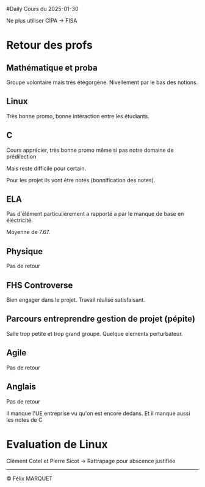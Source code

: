 #Daily 
Cours du 2025-01-30

Ne plus utiliser CIPA -> FISA

# Retour des profs
## Mathématique et proba
Groupe volontaire mais très étégorgène.
Nivellement par le bas des notions.

## Linux
Très bonne promo, bonne intéraction entre les étudiants.

## C
Cours apprécier, très bonne promo même si pas notre domaine de prédilection

Mais reste difficile pour certain.

Pour les projet ils vont être notés (bonnification des notes).

## ELA
Pas d'élément particulièrement a rapporté a par le manque de base en éléctricité.

Moyenne de 7.67.

## Physique
Pas de retour

## FHS Controverse
Bien engager dans le projet. Travail réalisé satisfaisant.

## Parcours entreprendre gestion de projet (pépite)
Salle trop petite et trop grand groupe. Quelque elements perturbateur.

## Agile
Pas de retour

## Anglais
Pas de retour

Il manque l'UE entreprise vu qu'on est encore dedans. Et il manque aussi les notes de C

# Evaluation de Linux
Clément Cotel et Pierre Sicot -> Rattrapage pour abscence justifiée

---
&copy; Félix MARQUET